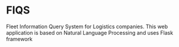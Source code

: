 # FIQS
Fleet Information Query System for Logistics companies.
This web application is based on Natural Language Processing and uses Flask framework
